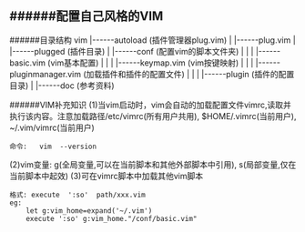 ######配置自己风格的VIM
---
######目录结构
	vim 
	 |------autoload (插件管理器plug.vim)
	 |		 	|------plug.vim
	 |
	 |------plugged  (插件目录)
	 |
	 |------conf (配置vim的脚本文件夹)
	 |			|
	 |			|------basic.vim	(vim基本配置)
	 |			|
	 |			|------keymap.vim	(vim按键映射)
	 |			|
	 |			|------pluginmanager.vim  (加载插件和插件的配置文件)
	 |			|
	 |			|------plugin (插件的配置目录)
	 |
	 |------doc	(参考资料)


######VIM补充知识
(1)当vim启动时，vim会自动的加载配置文件vimrc,读取并执行该内容。注意加载路径/etc/vimrc(所有用户共用), $HOME/.vimrc(当前用户), ~/.vim/vimrc(当前用户)
```vim
命令:   vim  --version
```
(2)vim变量: 
	g(全局变量,可以在当前脚本和其他外部脚本中引用), 
	s(局部变量,仅在当前脚本中起效)
(3)可在vimrc脚本中加载其他vim脚本
```vim
格式: execute  ':so'  path/xxx.vim
eg:
	let g:vim_home=expand('~/.vim')
	execute ':so' g:vim_home."/conf/basic.vim"
```

​	

